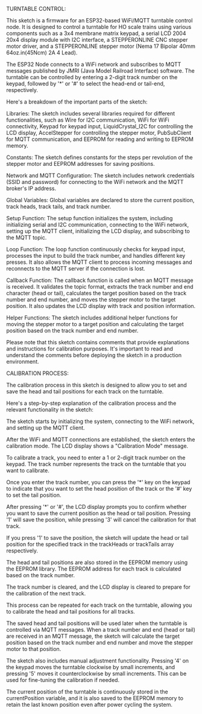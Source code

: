 TURNTABLE CONTROL:

This sketch is a firmware for an ESP32-based WiFi/MQTT turntable control node. It is designed to control a turntable for HO scale trains using various components such as a 3x4 membrane matrix keypad, a serial LCD 2004 20x4 display module with I2C interface, a STEPPERONLINE CNC stepper motor driver, and a STEPPERONLINE stepper motor (Nema 17 Bipolar 40mm 64oz.in(45Ncm) 2A 4 Lead).

The ESP32 Node connects to a WiFi network and subscribes to MQTT messages published by JMRI (Java Model Railroad Interface) software. The turntable can be controlled by entering a 2-digit track number on the keypad, followed by '*' or '#' to select the head-end or tail-end, respectively.

Here's a breakdown of the important parts of the sketch:

Libraries: The sketch includes several libraries required for different functionalities, such as Wire for I2C communication, WiFi for WiFi connectivity, Keypad for keypad input, LiquidCrystal_I2C for controlling the LCD display, AccelStepper for controlling the stepper motor, PubSubClient for MQTT communication, and EEPROM for reading and writing to EEPROM memory.

Constants: The sketch defines constants for the steps per revolution of the stepper motor and EEPROM addresses for saving positions.

Network and MQTT Configuration: The sketch includes network credentials (SSID and password) for connecting to the WiFi network and the MQTT broker's IP address.

Global Variables: Global variables are declared to store the current position, track heads, track tails, and track number.

Setup Function: The setup function initializes the system, including initializing serial and I2C communication, connecting to the WiFi network, setting up the MQTT client, initializing the LCD display, and subscribing to the MQTT topic.

Loop Function: The loop function continuously checks for keypad input, processes the input to build the track number, and handles different key presses. It also allows the MQTT client to process incoming messages and reconnects to the MQTT server if the connection is lost.

Callback Function: The callback function is called when an MQTT message is received. It validates the topic format, extracts the track number and end character (head or tail), calculates the target position based on the track number and end number, and moves the stepper motor to the target position. It also updates the LCD display with track and position information.

Helper Functions: The sketch includes additional helper functions for moving the stepper motor to a target position and calculating the target position based on the track number and end number.

Please note that this sketch contains comments that provide explanations and instructions for calibration purposes. It's important to read and understand the comments before deploying the sketch in a production environment.


CALIBRATION PROCESS:

The calibration process in this sketch is designed to allow you to set and save the head and tail positions for each track on 
the turntable. 

Here's a step-by-step explanation of the calibration process and the relevant functionality in the sketch:

The sketch starts by initializing the system, connecting to the WiFi network, and setting up the MQTT client.

After the WiFi and MQTT connections are established, the sketch enters the calibration mode. The LCD display shows a "Calibration Mode" 
message.

To calibrate a track, you need to enter a 1 or 2-digit track number on the keypad. The track number represents the track on the turntable that 
you want to calibrate.

Once you enter the track number, you can press the '*' key on the keypad to indicate that you want to set the head position of the track 
or the '#' key to set the tail position.

After pressing '*' or '#', the LCD display prompts you to confirm whether you want to save the current position as the head or tail position. 
Pressing '1' will save the position, while pressing '3' will cancel the calibration for that track.

If you press '1' to save the position, the sketch will update the head or tail position for the specified track in the trackHeads or trackTails 
array respectively.

The head and tail positions are also stored in the EEPROM memory using the EEPROM library. The EEPROM address for each track is calculated 
based on the track number.

The track number is cleared, and the LCD display is cleared to prepare for the calibration of the next track.

This process can be repeated for each track on the turntable, allowing you to calibrate the head and tail positions for all tracks.

The saved head and tail positions will be used later when the turntable is controlled via MQTT messages. When a track number and 
end (head or tail) are received in an MQTT message, the sketch will calculate the target position based on the track number and end 
number and move the stepper motor to that position.

The sketch also includes manual adjustment functionality. Pressing '4' on the keypad moves the turntable clockwise by small increments, 
and pressing '5' moves it counterclockwise by small increments. This can be used for fine-tuning the calibration if needed.

The current position of the turntable is continuously stored in the currentPosition variable, and it is also saved to the EEPROM memory 
to retain the last known position even after power cycling the system.
